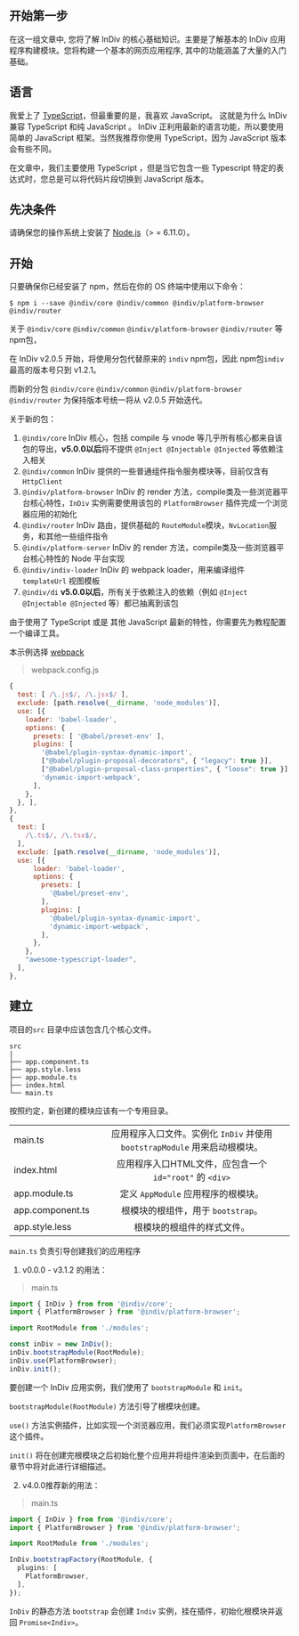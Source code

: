 ## 开始第一步

在这一组文章中, 您将了解 InDiv 的核心基础知识。主要是了解基本的 InDiv 应用程序构建模块。您将构建一个基本的网页应用程序, 其中的功能涵盖了大量的入门基础。

## 语言

 我爱上了 [TypeScript](https://www.tslang.cn)，但最重要的是，我喜欢 JavaScript。 这就是为什么 InDiv 兼容 TypeScript 和纯 JavaScript 。 InDiv 正利用最新的语言功能，所以要使用简单的 JavaScript 框架。当然我推荐你使用 TypeScript，因为 JavaScript 版本会有些不同。

 在文章中，我们主要使用 TypeScript ，但是当它包含一些 Typescript 特定的表达式时，您总是可以将代码片段切换到 JavaScript 版本。

## 先决条件

 请确保您的操作系统上安装了 [Node.js](http://nodejs.cn/download/)（> = 6.11.0）。

## 开始

只要确保你已经安装了 npm，然后在你的 OS 终端中使用以下命令：

```
$ npm i --save @indiv/core @indiv/common @indiv/platform-browser @indiv/router
```

关于 `@indiv/core` `@indiv/common` `@indiv/platform-browser` `@indiv/router` 等npm包，

在 InDiv v2.0.5 开始，将使用分包代替原来的 `indiv` npm包，因此 npm包`indiv` 最高的版本号只到 v1.2.1。

而新的分包 `@indiv/core` `@indiv/common` `@indiv/platform-browser` `@indiv/router` 为保持版本号统一将从 v2.0.5 开始迭代。

关于新的包：

  1. `@indiv/core` InDiv 核心，包括 compile 与 vnode 等几乎所有核心都来自该包的导出，**v5.0.0以后**将不提供 `@Inject @Injectable @Injected` 等依赖注入相关
  2. `@indiv/common` InDiv 提供的一些普通组件指令服务模块等，目前仅含有 `HttpClient`
  3. `@indiv/platform-browser` InDiv 的 render 方法，compile类及一些浏览器平台核心特性，`InDiv` 实例需要使用该包的 `PlatformBrowser` 插件完成一个浏览器应用的初始化
  4. `@indiv/router` InDiv 路由，提供基础的 `RouteModule`模块，`NvLocation`服务，和其他一些组件指令
  5. `@indiv/platform-server` InDiv 的 render 方法，compile类及一些浏览器平台核心特性的 Node 平台实现
  6. `@indiv/indiv-loader` InDiv 的 webpack loader，用来编译组件 `templateUrl` 视图模板
  7. `@indiv/di` **v5.0.0以后**，所有关于依赖注入的依赖（例如 `@Inject @Injectable @Injected` 等）都已抽离到该包

由于使用了 TypeScript 或是 其他 JavaScript 最新的特性，你需要先为教程配置一个编译工具。

本示例选择 [webpack]([webpack](https://webpack.js.org/))

> webpack.config.js

```javascript
{
  test: [ /\.js$/, /\.jsx$/ ],
  exclude: [path.resolve(__dirname, 'node_modules')],
  use: [{
    loader: 'babel-loader',
    options: {
      presets: [ '@babel/preset-env' ],
      plugins: [
        '@babel/plugin-syntax-dynamic-import',
        ["@babel/plugin-proposal-decorators", { "legacy": true }],
        ["@babel/plugin-proposal-class-properties", { "loose": true }],
        'dynamic-import-webpack',
      ],
    },
  }, ],
},
{
  test: [
    /\.ts$/, /\.tsx$/,
  ],
  exclude: [path.resolve(__dirname, 'node_modules')],
  use: [{
      loader: 'babel-loader',
      options: {
        presets: [
          '@babel/preset-env',
        ],
        plugins: [
          '@babel/plugin-syntax-dynamic-import',
          'dynamic-import-webpack',
        ],
      },
    },
    "awesome-typescript-loader",
  ],
},
```


## 建立

 项目的`src` 目录中应该包含几个核心文件。

```
src
|
├── app.component.ts
├── app.style.less
├── app.module.ts
├── index.html
└── main.ts
```

按照约定，新创建的模块应该有一个专用目录。

|      |           |   
| ------------- |:-------------:| 
| main.ts     | 应用程序入口文件。实例化 `InDiv` 并使用  `bootstrapModule` 用来启动根模块。 | 
| index.html     | 应用程序入口HTML文件，应包含一个 `id="root"` 的 `<div>` | 
| app.module.ts      | 定义 `AppModule` 应用程序的根模块。      |   
| app.component.ts | 根模块的根组件，用于 `bootstrap`。     |   
| app.style.less | 根模块的根组件的样式文件。     |   


`main.ts` 负责引导创建我们的应用程序

1. v0.0.0 - v3.1.2 的用法：

> main.ts

```typescript
import { InDiv } from from '@indiv/core';
import { PlatformBrowser } from '@indiv/platform-browser';

import RootModule from './modules';

const inDiv = new InDiv();
inDiv.bootstrapModule(RootModule);
inDiv.use(PlatformBrowser);
inDiv.init();
```


要创建一个 InDiv 应用实例，我们使用了 `bootstrapModule`  和 `init`。
 
`bootstrapModule(RootModule)` 方法引导了根模块创建。
 
`use()` 方法实例插件，比如实现一个浏览器应用，我们必须实现`PlatformBrowser`这个插件。

`init()` 将在创建完根模块之后初始化整个应用并将组件渲染到页面中，在后面的章节中将对此进行详细描述。

2. v4.0.0推荐新的用法：

> main.ts

```typescript
import { InDiv } from from '@indiv/core';
import { PlatformBrowser } from '@indiv/platform-browser';

import RootModule from './modules';

InDiv.bootstrapFactory(RootModule, {
  plugins: [
    PlatformBrowser,
  ],
});
```

`InDiv` 的静态方法 `bootstrap` 会创建 `Indiv` 实例，挂在插件，初始化根模块并返回 `Promise<Indiv>`。

